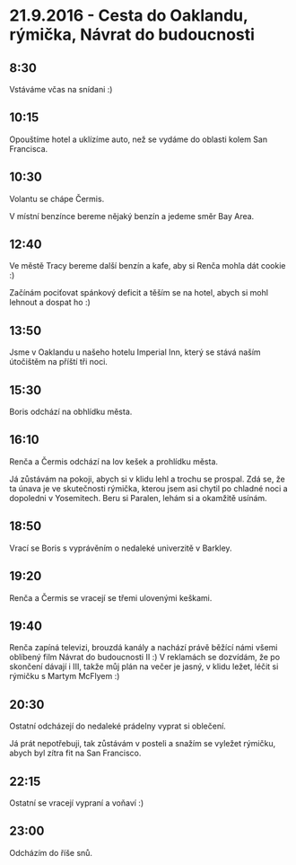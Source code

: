 # 21.9.2016 - Cesta do Oaklandu, rýmička, Návrat do budoucnosti

## 8:30

Vstáváme včas na snídani :)

## 10:15

Opouštíme hotel a uklízíme auto, než se vydáme do oblasti kolem San Francisca.

## 10:30

Volantu se chápe Čermis.

V místní benzínce bereme nějaký benzín a jedeme směr Bay Area.

## 12:40

Ve městě Tracy bereme další benzín a kafe, aby si Renča mohla dát cookie :)

Začínám pociťovat spánkový deficit a těším se na hotel, abych si mohl lehnout a dospat ho :)

## 13:50

Jsme v Oaklandu u našeho hotelu Imperial Inn, který se stává naším útočištěm na příští tři noci.

## 15:30

Boris odchází na obhlídku města.

## 16:10

Renča a Čermis odchází na lov kešek a prohlídku města.

Já zůstávám na pokoji, abych si v klidu lehl a trochu se prospal. Zdá se, že ta únava je ve skutečnosti rýmička, kterou jsem asi chytil po chladné noci a dopoledni v Yosemitech. Beru si Paralen, lehám si a okamžitě usínám.

## 18:50

Vrací se Boris s vyprávěním o nedaleké univerzitě v Barkley.

## 19:20

Renča a Čermis se vracejí se třemi ulovenými keškami.

## 19:40

Renča zapíná televizi, brouzdá kanály a nachází právě běžící námi všemi oblíbený film Návrat do budoucnosti II :) V reklamách se dozvídám, že po skončení dávají i III, takže můj plán na večer je jasný, v klidu ležet, léčit si rýmičku s Martym McFlyem :)

## 20:30

Ostatní odcházejí do nedaleké prádelny vyprat si oblečení.

Já prát nepotřebuji, tak zůstávám v posteli a snažím se vyležet rýmičku, abych byl zítra fit na San Francisco.

## 22:15

Ostatní se vracejí vypraní a voňaví :)

## 23:00

Odcházím do říše snů.
